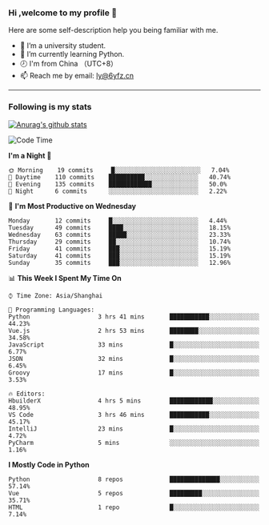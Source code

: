 ### Hi ,welcome to my profile 👋
Here are some self-description help you being familiar with me.
<!--
**liuyunfz/liuyunfz** is a ✨ _special_ ✨ repository because its `README.md` (this file) appears on your GitHub profile.
- 👯 I’m looking to collaborate on ...
- 🤔 I’m looking for help with ...
Here are some ideas to get you started:
-->
- 🏫 I’m a university student.
- 💪 I’m currently learning Python.
- 🕗 I'm from China （UTC+8）
- 📫 Reach me by email: [ly@6yfz.cn](mailto:ly@6yfz.cn)
  
---
### Following is my stats
  
[![Anurag's github stats](https://github-readme-stats.vercel.app/api?username=liuyunfz)](https://github.com/anuraghazra/github-readme-stats)
  
<!--START_SECTION:waka-->
![Code Time](http://img.shields.io/badge/Code%20Time-253%20hrs%2033%20mins-blue)

**I'm a Night 🦉** 

```text
🌞 Morning    19 commits     █░░░░░░░░░░░░░░░░░░░░░░░░   7.04% 
🌆 Daytime    110 commits    ██████████░░░░░░░░░░░░░░░   40.74% 
🌃 Evening    135 commits    ████████████░░░░░░░░░░░░░   50.0% 
🌙 Night      6 commits      ░░░░░░░░░░░░░░░░░░░░░░░░░   2.22%

```
📅 **I'm Most Productive on Wednesday** 

```text
Monday       12 commits     █░░░░░░░░░░░░░░░░░░░░░░░░   4.44% 
Tuesday      49 commits     ████░░░░░░░░░░░░░░░░░░░░░   18.15% 
Wednesday    63 commits     █████░░░░░░░░░░░░░░░░░░░░   23.33% 
Thursday     29 commits     ██░░░░░░░░░░░░░░░░░░░░░░░   10.74% 
Friday       41 commits     ███░░░░░░░░░░░░░░░░░░░░░░   15.19% 
Saturday     41 commits     ███░░░░░░░░░░░░░░░░░░░░░░   15.19% 
Sunday       35 commits     ███░░░░░░░░░░░░░░░░░░░░░░   12.96%

```


📊 **This Week I Spent My Time On** 

```text
⌚︎ Time Zone: Asia/Shanghai

💬 Programming Languages: 
Python                   3 hrs 41 mins       ███████████░░░░░░░░░░░░░░   44.23% 
Vue.js                   2 hrs 53 mins       ████████░░░░░░░░░░░░░░░░░   34.58% 
JavaScript               33 mins             █░░░░░░░░░░░░░░░░░░░░░░░░   6.77% 
JSON                     32 mins             █░░░░░░░░░░░░░░░░░░░░░░░░   6.45% 
Groovy                   17 mins             █░░░░░░░░░░░░░░░░░░░░░░░░   3.53%

🔥 Editors: 
HbuilderX                4 hrs 5 mins        ████████████░░░░░░░░░░░░░   48.95% 
VS Code                  3 hrs 46 mins       ███████████░░░░░░░░░░░░░░   45.17% 
IntelliJ                 23 mins             █░░░░░░░░░░░░░░░░░░░░░░░░   4.72% 
PyCharm                  5 mins              ░░░░░░░░░░░░░░░░░░░░░░░░░   1.16%

```

**I Mostly Code in Python** 

```text
Python                   8 repos             ██████████████░░░░░░░░░░░   57.14% 
Vue                      5 repos             █████████░░░░░░░░░░░░░░░░   35.71% 
HTML                     1 repo              █░░░░░░░░░░░░░░░░░░░░░░░░   7.14%

```



<!--END_SECTION:waka-->
